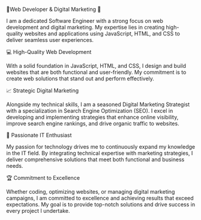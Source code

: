 🌟Web Developer  & Digital Marketing 🌟

I am a dedicated Software Engineer with a strong focus on web development and digital marketing. My expertise lies in creating high-quality websites and applications using JavaScript, HTML, and CSS to deliver seamless user experiences.

💻 High-Quality Web Development

With a solid foundation in JavaScript, HTML, and CSS, I design and build websites that are both functional and user-friendly. My commitment is to create web solutions that stand out and perform effectively.

📈 Strategic Digital Marketing

Alongside my technical skills, I am a seasoned Digital Marketing Strategist with a specialization in Search Engine Optimization (SEO). I excel in developing and implementing strategies that enhance online visibility, improve search engine rankings, and drive organic traffic to websites.

🚀 Passionate IT Enthusiast

My passion for technology drives me to continuously expand my knowledge in the IT field. By integrating technical expertise with marketing strategies, I deliver comprehensive solutions that meet both functional and business needs.

🏆 Commitment to Excellence

Whether coding, optimizing websites, or managing digital marketing campaigns, I am committed to excellence and achieving results that exceed expectations. My goal is to provide top-notch solutions and drive success in every project I undertake.
